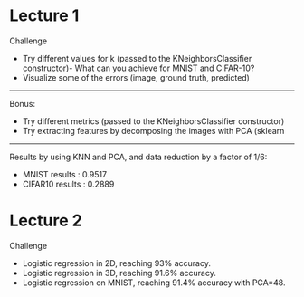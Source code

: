 # Lecture 1

Challenge
- Try different values for k (passed to the KNeighborsClassifier constructor)- What can you achieve for MNIST and CIFAR-10?
- Visualize some of the errors (image, ground truth, predicted)

----------------------------------------------------------------

Bonus: 
- Try different metrics (passed to the KNeighborsClassifier constructor)
- Try extracting features by decomposing the images with PCA (sklearn

----------------------------------------------------------------

Results by using KNN and PCA, and data reduction by a factor of 1/6:
- MNIST results : 0.9517
- CIFAR10 results : 0.2889

# Lecture 2

Challenge
- Logistic regression in 2D, reaching 93% accuracy.
- Logistic regression in 3D, reaching 91.6% accuracy.
- Logistic regression on MNIST, reaching 91.4% accuracy with PCA=48.
